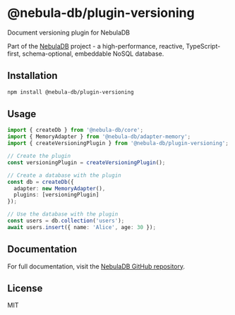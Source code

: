 # @nebula-db/plugin-versioning

Document versioning plugin for NebulaDB

Part of the [NebulaDB](https://github.com/Nom-nom-hub/NebulaDB) project - a high-performance, reactive, TypeScript-first, schema-optional, embeddable NoSQL database.

## Installation

```bash
npm install @nebula-db/plugin-versioning
```

## Usage

```typescript
import { createDb } from '@nebula-db/core';
import { MemoryAdapter } from '@nebula-db/adapter-memory';
import { createVersioningPlugin } from '@nebula-db/plugin-versioning';

// Create the plugin
const versioningPlugin = createVersioningPlugin();

// Create a database with the plugin
const db = createDb({
  adapter: new MemoryAdapter(),
  plugins: [versioningPlugin]
});

// Use the database with the plugin
const users = db.collection('users');
await users.insert({ name: 'Alice', age: 30 });
```

## Documentation

For full documentation, visit the [NebulaDB GitHub repository](https://github.com/Nom-nom-hub/NebulaDB).

## License

MIT
